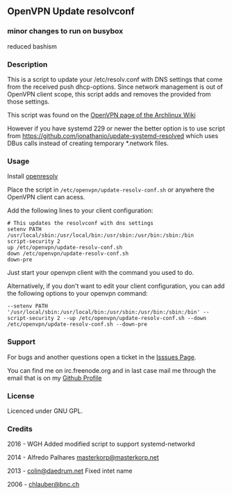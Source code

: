OpenVPN Update resolvconf
-------------------------

### minor changes to run on busybox
reduced bashism 

### Description

This is a script to update your /etc/resolv.conf with DNS settings that
come from the received push dhcp-options. Since network management is out
of OpenVPN client scope, this script adds and removes the provided from
those settings.

This script was found on the [OpenVPN page of the Archlinux Wiki](https://wiki.archlinux.org/index.php/Openvpn#DNS)

However if you have systemd 229 or newer the better option is to use
script from https://github.com/jonathanio/update-systemd-resolved
which uses DBus calls instead of creating temporary *.network files.

### Usage

Install [openresolv](http://roy.marples.name/projects/openresolv)

Place the script in ``/etc/openvpn/update-resolv-conf.sh`` or anywhere the
OpenVPN client can acess.

Add the following lines to your client configuration:

```
# This updates the resolvconf with dns settings
setenv PATH /usr/local/sbin:/usr/local/bin:/usr/sbin:/usr/bin:/sbin:/bin
script-security 2
up /etc/openvpn/update-resolv-conf.sh
down /etc/openvpn/update-resolv-conf.sh
down-pre
```

Just start your openvpn client with the command you used to do.

Alternatively, if you don't want to edit your client configuration, you can add the following options to your openvpn command:

```
--setenv PATH '/usr/local/sbin:/usr/local/bin:/usr/sbin:/usr/bin:/sbin:/bin' --script-security 2 --up /etc/openvpn/update-resolv-conf.sh --down /etc/openvpn/update-resolv-conf.sh --down-pre
```

### Support

For bugs and another questions open a ticket in the [Isssues Page](https://github.com/masterkorp/openvpn-update-resolv-conf/issues).

You can find me on irc.freenode.org and in last case mail me through the email that is on my [Github Profile](https://github.com/masterkorp)

### License

Licenced under GNU GPL.

### Credits

2016 - WGH Added modified script to support systemd-networkd

2014 - Alfredo Palhares <masterkorp@masterkorp.net>

2013 - colin@daedrum.net Fixed intet name

2006 - chlauber@bnc.ch
